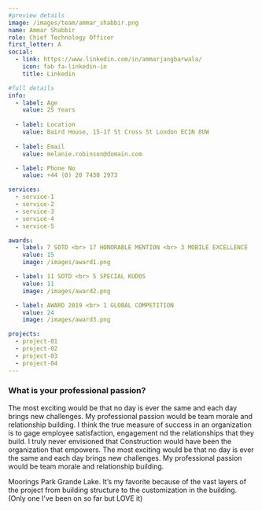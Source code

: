 ```yaml
---
#preview details
image: /images/team/ammar_shabbir.png
name: Ammar Shabbir
role: Chief Technology Officer
first_letter: A
social:
  - link: https://www.linkedin.com/in/ammarjangbarwala/
    icon: fab fa-linkedin-in
    title: Linkedin

#full details
info:
  - label: Age
    value: 25 Years
  
  - label: Location
    value: Baird House, 15-17 St Cross St London EC1N 8UW
  
  - label: Email
    value: melanie.robinson@domain.com

  - label: Phone No
    value: +44 (0) 20 7430 2973

services: 
  - service-1
  - service-2
  - service-3
  - service-4
  - service-5

awards:
  - label: 7 SOTD <br> 17 HONORABLE MENTION <br> 3 MOBILE EXCELLENCE
    value: 15
    image: /images/award1.png

  - label: 11 SOTD <br> 5 SPECIAL KUDOS
    value: 11
    image: /images/award2.png

  - label: AWARD 2019 <br> 1 GLOBAL COMPETITION
    value: 24
    image: /images/award3.png

projects: 
  - project-01
  - project-02
  - project-03
  - project-04
---
```


### What is your professional passion?

The most exciting would be that no day is ever the same and each day brings new challenges. My professional passion would be team morale and relationship building. I think the true measure of success in an organization is to gage employee satisfaction, engagement nd the relationships that they build. I truly never envisioned that Construction would have been the organization that empowers. The most exciting would be that no day is ever the same and each day brings new challenges. My professional passion would be team morale and relationship building.

Moorings Park Grande Lake. It’s my favorite because of the vast layers of the project from building structure to the customization in the building. (Only one I’ve been on so far but LOVE it)